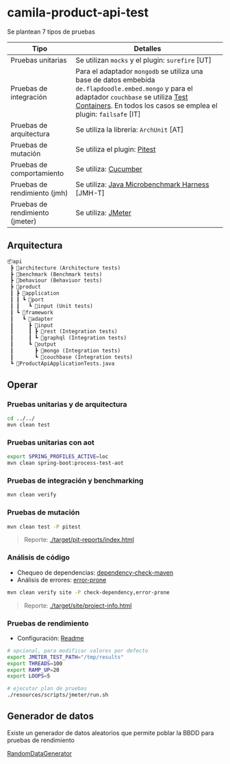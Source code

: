 # camila-product-api-test

Se plantean 7 tipos de pruebas

| Tipo                            | Detalles                                                                                                                                                                                                                                                           |
|---------------------------------|--------------------------------------------------------------------------------------------------------------------------------------------------------------------------------------------------------------------------------------------------------------------|
| Pruebas unitarias               | Se utilizan `mocks` y el plugin: `surefire` [UT]                                                                                                                                                                                                                   |
| Pruebas de integración          | Para el adaptador `mongodb` se utiliza una base de datos embebida `de.flapdoodle.embed.mongo` y para el adaptador `couchbase` se utiliza [Test Containers](https://testcontainers.com/modules/couchbase/). En todos los casos se emplea el plugin: `failsafe` [IT] |
| Pruebas de arquitectura         | Se utiliza la librería: `ArchUnit` [AT]                                                                                                                                                                                                                            |
| Pruebas de mutación             | Se utiliza el plugin: [Pitest](https://github.com/pitest/pitest-junit5-plugin.git)                                                                                                                                                                                 |
| Pruebas de comportamiento       | Se utiliza: [Cucumber](https://cucumber.io/docs/guides/)                                                                                                                                                                                                           |
| Pruebas de rendimiento (jmh)    | Se utiliza: [Java Microbenchmark Harness](https://github.com/openjdk/jmh) [JMH-T]                                                                                                                                                                                  |
| Pruebas de rendimiento (jmeter) | Se utiliza: [JMeter](https://jmeter.apache.org)                                                                                                                                                                                                                    |

## Arquitectura

```txt
📦api
 ┣ 📂architecture (Architecture tests)
 ┣ 📂benchmark (Benchmark tests)
 ┣ 📂behaviour (Behaviuor tests)
 ┣ 📂product
 ┃ ┣ 📂application
 ┃ ┃ ┗ 📂port
 ┃ ┃   ┗ 📂input (Unit tests)
 ┃ ┗ 📂framework
 ┃   ┗ 📂adapter
 ┃     ┣ 📂input
 ┃     ┃ ┣ 📂rest (Integration tests)
 ┃     ┃ ┗ 📂graphql (Integration tests)
 ┃     ┗ 📂output
 ┃       ┣ 📂mongo (Integration tests)
 ┃       ┗ 📂couchbase (Integration tests)
 ┗ 📜ProductApiApplicationTests.java
```

## Operar

### Pruebas unitarias y de arquitectura

```bash
cd ../../
mvn clean test 
```

### Pruebas unitarias con aot

```bash
export SPRING_PROFILES_ACTIVE=loc
mvn clean spring-boot:process-test-aot
```

### Pruebas de integración y benchmarking

```bash
mvn clean verify
```

### Pruebas de mutación

```bash
mvn clean test -P pitest
```

> Reporte: [./target/pit-reports/index.html](./../../target/pit-reports/index.html)

### Análisis de código

* Chequeo de dependencias: [dependency-check-maven](https://jeremylong.github.io/DependencyCheck/dependency-check-maven/)
* Análisis de errores: [error-prone](https://github.com/google/error-prone)

```bash
mvn clean verify site -P check-dependency,error-prone
```

> Reporte: [./target/site/project-info.html](./../../site/project-info.html)
 
### Pruebas de rendimiento

* Configuración: [Readme](./resources/scripts/jmeter)

```bash
# opcional, para modificar valores por defecto
export JMETER_TEST_PATH="/tmp/results"
export THREADS=100
export RAMP_UP=20 
export LOOPS=5

# ejecutar plan de pruebas
./resources/scripts/jmeter/run.sh
```

## Generador de datos

Existe un generador de datos aleatorios que permite poblar la BBDD para pruebas de rendimiento

[RandomDataGenerator](java/com/camila/api/product/framework/adapter/output/RandomDataGenerator.java)

